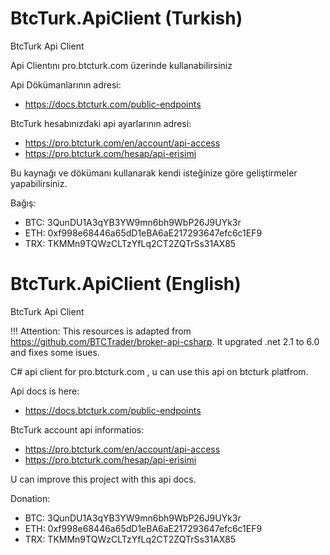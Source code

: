 # BtcTurk.ApiClient (Turkish)
BtcTurk Api Client


Api Clientını pro.btcturk.com üzerinde kullanabilirsiniz 

Api Dökümanlarının adresi:
  * https://docs.btcturk.com/public-endpoints

BtcTurk hesabınızdaki api ayarlarının adresi:
  * https://pro.btcturk.com/en/account/api-access 
  * https://pro.btcturk.com/hesap/api-erisimi

Bu kaynağı ve dökümanı kullanarak kendi isteğinize göre geliştirmeler yapabilirsiniz.

Bağış:
  * BTC: 3QunDU1A3qYB3YW9mn6bh9WbP26J9UYk3r
  * ETH: 0xf998e68446a65dD1eBA6aE217293647efc6c1EF9 
  * TRX: TKMMn9TQWzCLTzYfLq2CT2ZQTrSs31AX85 


# BtcTurk.ApiClient (English)
BtcTurk Api Client

!!! Attention: This resources is adapted from https://github.com/BTCTrader/broker-api-csharp. It upgrated .net 2.1 to 6.0 and fixes some isues.

C# api client for pro.btcturk.com , u can use this api on btcturk platfrom. 

Api docs is here:
  * https://docs.btcturk.com/public-endpoints

BtcTurk account api informatios:
  * https://pro.btcturk.com/en/account/api-access 
  * https://pro.btcturk.com/hesap/api-erisimi

U can improve this project with this api docs.

Donation:
  * BTC: 3QunDU1A3qYB3YW9mn6bh9WbP26J9UYk3r
  * ETH: 0xf998e68446a65dD1eBA6aE217293647efc6c1EF9 
  * TRX: TKMMn9TQWzCLTzYfLq2CT2ZQTrSs31AX85 

